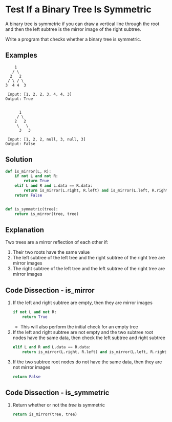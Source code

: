 # Test If a Binary Tree Is Symmetric
A binary tree is symmetric if you can draw a vertical line through the root and then the left subtree is the mirror image of the right subtree.

Write a program that checks whether a binary tree is symmetric.

## Examples
```
    1
   / \
  2   2
 / \ / \
3  4 4  3

 Input: [1, 2, 2, 3, 4, 4, 3]
Output: True


      1
     / \
    2   2
     \   \
      3   3

 Input: [1, 2, 2, null, 3, null, 3]
Output: False
```

## Solution
```python
def is_mirror(L, R):
    if not L and not R:
        return True
    elif L and R and L.data == R.data:
        return is_mirror(L.right, R.left) and is_mirror(L.left, R.right)
    return False


def is_symmetric(tree):
    return is_mirror(tree, tree)
```

## Explanation
Two trees are a mirror reflection of each other if:
1. Their two roots have the same value
2. The left subtree of the left tree and the right subtree of the right tree are mirror images
3. The right subtree of the left tree and the left subtree of the right tree are mirror images

## Code Dissection - is_mirror
1. If the left and right subtree are empty, then they are mirror images
    ```python
    if not L and not R:
        return True
    ```
    * This will also perform the initial check for an empty tree
2. If the left and right subtree are not empty and the two subtree root nodes have the same data, then check the left subtree and right subtree
    ```python
    elif L and R and L.data == R.data:
        return is_mirror(L.right, R.left) and is_mirror(L.left, R.right)
    ```
3. If the two subtree root nodes do not have the same data, then they are not mirror images
    ```python
    return False
    ```

## Code Dissection - is_symmetric
1. Return whether or not the _tree_ is symmetric
    ```python
    return is_mirror(tree, tree)
    ```